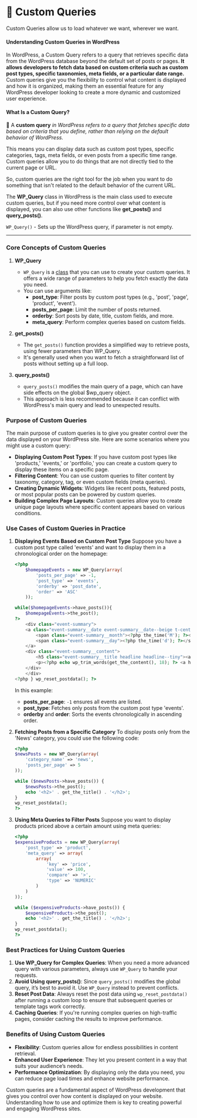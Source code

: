 # 📌 Custom Queries

Custom Queries allow us to load whatever we want, wherever we want.

#### Understanding Custom Queries in WordPress

In WordPress, a Custom Query refers to a query that retrieves specific data from the WordPress database beyond the default set of posts or pages. **It allows developers to fetch data based on custom criteria such as custom post types, specific taxonomies, meta fields, or a particular date range.** Custom queries give you the flexibility to control what content is displayed and how it is organized, making them an essential feature for any WordPress developer looking to create a more dynamic and customized user experience.

#### What Is a Custom Query?

📌 A **custom query** *in WordPress refers to a query that fetches specific data based on criteria that you define, rather than relying on the default behavior of WordPress.* 

This means you can display data such as custom post types, specific categories, tags, meta fields, or even posts from a specific time range. Custom queries allow you to do things that are not directly tied to the current page or URL.

So, custom queries are the right tool for the job when you want to do something that isn't related to the default behavior of the current URL.


The **WP_Query** class in WordPress is the main class used to execute custom queries, but if you need more control over what content is displayed, you can also use other functions like **get_posts()** and **query_posts()**.

`WP_Query()` - Sets up the WordPress query, if parameter is not empty.

---

### Core Concepts of Custom Queries

1. **WP_Query**
   - `WP_Query` is a <u>class</u> that you can use to create your custom queries. It offers a wide range of parameters to help you fetch exactly the data you need.
   - You can use arguments like:
     - **post_type**: Filter posts by custom post types (e.g., 'post', 'page', 'product', 'event').
     - **posts_per_page**: Limit the number of posts returned.
     - **orderby**: Sort posts by date, title, custom fields, and more.
     - **meta_query**: Perform complex queries based on custom fields.

2. **get_posts()**
   - The `get_posts()` function provides a simplified way to retrieve posts, using fewer parameters than WP_Query.
   - It's generally used when you want to fetch a straightforward list of posts without setting up a full loop.

3. **query_posts()**
   - `query_posts()` modifies the main query of a page, which can have side effects on the global $wp_query object.
   - This approach is less recommended because it can conflict with WordPress's main query and lead to unexpected results.

### Purpose of Custom Queries

The main purpose of custom queries is to give you greater control over the data displayed on your WordPress site. Here are some scenarios where you might use a custom query:

- **Displaying Custom Post Types**: If you have custom post types like 'products,' 'events,' or 'portfolio,' you can create a custom query to display these items on a specific page.
- **Filtering Content**: You can use custom queries to filter content by taxonomy, category, tag, or even custom fields (meta queries).
- **Creating Dynamic Widgets**: Widgets like recent posts, featured posts, or most popular posts can be powered by custom queries.
- **Building Complex Page Layouts**: Custom queries allow you to create unique page layouts where specific content appears based on various conditions.

### Use Cases of Custom Queries in Practice

1. **Displaying Events Based on Custom Post Type**
   Suppose you have a custom post type called 'events' and want to display them in a chronological order on the homepage:

   ```php
   <?php 
       $homepageEvents = new WP_Query(array(
           'posts_per_page' => -1,
           'post_type' => 'events',
           'orderby' => 'post_date',
           'order' => 'ASC'
       )); 

   while($homepageEvents->have_posts()){
       $homepageEvents->the_post();
   ?>
       <div class="event-summary">
       <a class="event-summary__date event-summary__date--beige t-center" href="<?php the_permalink(); ?>">
           <span class="event-summary__month"><?php the_time('M'); ?></span>
           <span class="event-summary__day"><?php the_time('d'); ?></span>
       </a>
       <div class="event-summary__content">
           <h5 class="event-summary__title headline headline--tiny"><a href="<?php the_permalink(); ?>"><?php the_title(); ?></a></h5>
           <p><?php echo wp_trim_words(get_the_content(), 18); ?> <a href="<?php the_permalink(); ?>" class="nu gray">Read more</a></p>
       </div>
       </div>
   <?php } wp_reset_postdata(); ?> 
   ```

   In this example:
   - **posts_per_page**: `-1` ensures all events are listed.
   - **post_type**: Fetches only posts from the custom post type 'events'.
   - **orderby** and **order**: Sorts the events chronologically in ascending order.

2. **Fetching Posts from a Specific Category**
   To display posts only from the 'News' category, you could use the following code:

   ```php
   <?php
   $newsPosts = new WP_Query(array(
       'category_name' => 'news',
       'posts_per_page' => 5
   ));

   while ($newsPosts->have_posts()) {
       $newsPosts->the_post();
       echo '<h2>' . get_the_title() . '</h2>';
   }
   wp_reset_postdata();
   ?>
   ```

3. **Using Meta Queries to Filter Posts**
   Suppose you want to display products priced above a certain amount using meta queries:

   ```php
   <?php
   $expensiveProducts = new WP_Query(array(
       'post_type' => 'product',
       'meta_query' => array(
           array(
               'key' => 'price',
               'value' => 100,
               'compare' => '>',
               'type' => 'NUMERIC'
           )
       )
   ));

   while ($expensiveProducts->have_posts()) {
       $expensiveProducts->the_post();
       echo '<h2>' . get_the_title() . '</h2>';
   }
   wp_reset_postdata();
   ?>
   ```

### Best Practices for Using Custom Queries

1. **Use WP_Query for Complex Queries**: When you need a more advanced query with various parameters, always use `WP_Query` to handle your requests.
2. **Avoid Using query_posts()**: Since `query_posts()` modifies the global query, it’s best to avoid it. Use `WP_Query` instead to prevent conflicts.
3. **Reset Post Data**: Always reset the post data using `wp_reset_postdata()` after running a custom loop to ensure that subsequent queries or template tags work correctly.
4. **Caching Queries**: If you're running complex queries on high-traffic pages, consider caching the results to improve performance.

### Benefits of Using Custom Queries

- **Flexibility**: Custom queries allow for endless possibilities in content retrieval.
- **Enhanced User Experience**: They let you present content in a way that suits your audience’s needs.
- **Performance Optimization**: By displaying only the data you need, you can reduce page load times and enhance website performance.

Custom queries are a fundamental aspect of WordPress development that gives you control over how content is displayed on your website. Understanding how to use and optimize them is key to creating powerful and engaging WordPress sites.